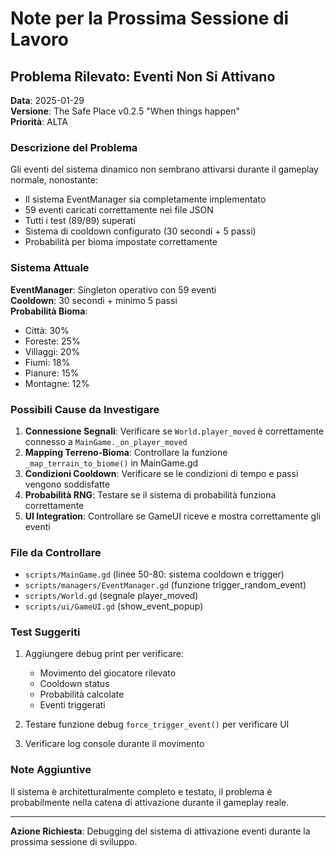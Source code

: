# Note per la Prossima Sessione di Lavoro

## Problema Rilevato: Eventi Non Si Attivano

**Data**: 2025-01-29  
**Versione**: The Safe Place v0.2.5 "When things happen"  
**Priorità**: ALTA

### Descrizione del Problema

Gli eventi del sistema dinamico non sembrano attivarsi durante il gameplay normale, nonostante:
- Il sistema EventManager sia completamente implementato
- 59 eventi caricati correttamente nei file JSON
- Tutti i test (89/89) superati
- Sistema di cooldown configurato (30 secondi + 5 passi)
- Probabilità per bioma impostate correttamente

### Sistema Attuale

**EventManager**: Singleton operativo con 59 eventi  
**Cooldown**: 30 secondi + minimo 5 passi  
**Probabilità Bioma**:
- Città: 30%
- Foreste: 25% 
- Villaggi: 20%
- Fiumi: 18%
- Pianure: 15%
- Montagne: 12%

### Possibili Cause da Investigare

1. **Connessione Segnali**: Verificare se `World.player_moved` è correttamente connesso a `MainGame._on_player_moved`
2. **Mapping Terreno-Bioma**: Controllare la funzione `_map_terrain_to_biome()` in MainGame.gd
3. **Condizioni Cooldown**: Verificare se le condizioni di tempo e passi vengono soddisfatte
4. **Probabilità RNG**: Testare se il sistema di probabilità funziona correttamente
5. **UI Integration**: Controllare se GameUI riceve e mostra correttamente gli eventi

### File da Controllare

- `scripts/MainGame.gd` (linee 50-80: sistema cooldown e trigger)
- `scripts/managers/EventManager.gd` (funzione trigger_random_event)
- `scripts/World.gd` (segnale player_moved)
- `scripts/ui/GameUI.gd` (show_event_popup)

### Test Suggeriti

1. Aggiungere debug print per verificare:
   - Movimento del giocatore rilevato
   - Cooldown status
   - Probabilità calcolate
   - Eventi triggerati

2. Testare funzione debug `force_trigger_event()` per verificare UI

3. Verificare log console durante il movimento

### Note Aggiuntive

Il sistema è architetturalmente completo e testato, il problema è probabilmente nella catena di attivazione durante il gameplay reale.

---

**Azione Richiesta**: Debugging del sistema di attivazione eventi durante la prossima sessione di sviluppo.